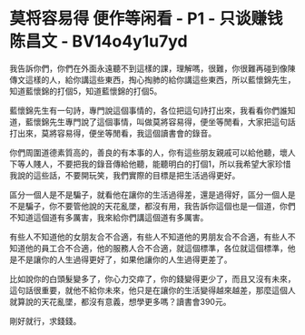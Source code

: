 # 莫将容易得 便作等闲看 - P1 - 只谈赚钱陈昌文 - BV14o4y1u7yd

我告訴你們，你們在外面永遠聽不到這樣的課，理解嗎，很難，你很難再碰到像陳傳文這樣的人，給你講這些東西，掏心掏肺的給你講這些東西，所以藍懷錦先生，知道藍懷錦的打個5，知道藍懷錦的打個5。

藍懷錦先生有一句詩，專門說這個事情的，各位把這句詩打出來，我看看你們誰知道，藍懷錦先生專門說了這個事情，叫做莫將容易得，便坐等閒看，大家把這句話打出來，莫將容易得，便坐等閒看，我這個讀書會的錄音。

你們周圍道德素質高的，善良的有本事的人，你有這些朋友親戚可以給他聽，壞人下等人賤人，不要把我的錄音傳給他聽，能聽明白的打個1，所以我希望大家珍惜我說的這些話，不要開玩笑，我們實際的目標是把生活過得更好。

區分一個人是不是騙子，就看他在讓你的生活過得差，還是過得好，區分一個人是不是騙子，你不要管他說的天花亂墜，都沒有用，我告訴你這個也是一個道，你們不知道這個道有多厲害，我來給你們講這個道有多厲害。

有些人不知道他的女朋友合不合適，有些人不知道他的男朋友合不合適，有些人不知道他的員工合不合適，他的服務人合不合適，就這個標準，各位就這個標準，他是不是讓你的人生過得更好了，如果他讓你的人生過得更差了。

比如說你的白頭髮變多了，你心力交瘁了，你的錢變得更少了，而且又沒有未來，這句話很重要，就他不給你未來，他只是在讓你的生活變得越來越差，那麼這個人就算說的天花亂墜，都沒有意義，想學更多嗎？讀書會390元。

剛好就行，求錢錢。